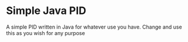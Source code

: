 # Simple Java PID
A simple PID written in Java for whatever use you have. Change and use this as you wish for any purpose 
